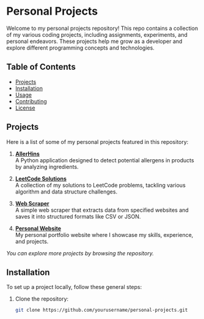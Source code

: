 # Personal Projects

Welcome to my personal projects repository! This repo contains a collection of my various coding projects, including assignments, experiments, and personal endeavors. These projects help me grow as a developer and explore different programming concepts and technologies.

## Table of Contents

- [Projects](#projects)
- [Installation](#installation)
- [Usage](#usage)
- [Contributing](#contributing)
- [License](#license)

## Projects

Here is a list of some of my personal projects featured in this repository:

1. **[AllerHins](link-to-allerhins-readme)**  
   A Python application designed to detect potential allergens in products by analyzing ingredients.  

2. **[LeetCode Solutions](link-to-leetcode-solutions-readme)**  
   A collection of my solutions to LeetCode problems, tackling various algorithm and data structure challenges.  

3. **[Web Scraper](link-to-web-scraper-readme)**  
   A simple web scraper that extracts data from specified websites and saves it into structured formats like CSV or JSON.  

4. **[Personal Website](link-to-website-readme)**  
   My personal portfolio website where I showcase my skills, experience, and projects.  

_You can explore more projects by browsing the repository._

## Installation

To set up a project locally, follow these general steps:

1. Clone the repository:
   ```bash
   git clone https://github.com/yourusername/personal-projects.git

